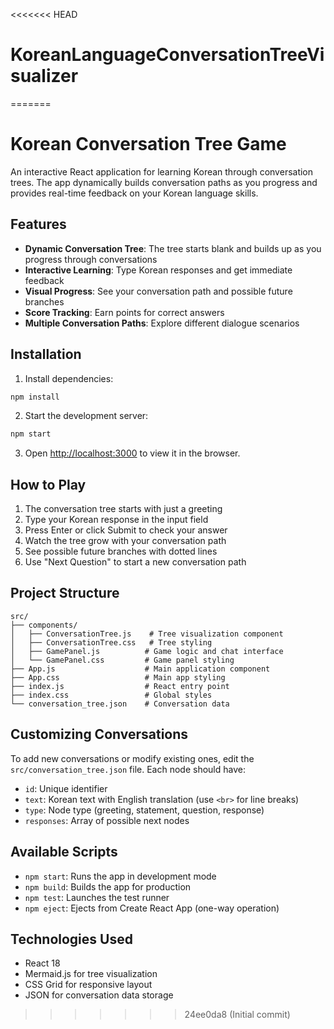 <<<<<<< HEAD
# KoreanLanguageConversationTreeVisualizer
=======
# Korean Conversation Tree Game

An interactive React application for learning Korean through conversation trees. The app dynamically builds conversation paths as you progress and provides real-time feedback on your Korean language skills.

## Features

- **Dynamic Conversation Tree**: The tree starts blank and builds up as you progress through conversations
- **Interactive Learning**: Type Korean responses and get immediate feedback
- **Visual Progress**: See your conversation path and possible future branches
- **Score Tracking**: Earn points for correct answers
- **Multiple Conversation Paths**: Explore different dialogue scenarios

## Installation

1. Install dependencies:
```bash
npm install
```

2. Start the development server:
```bash
npm start
```

3. Open [http://localhost:3000](http://localhost:3000) to view it in the browser.

## How to Play

1. The conversation tree starts with just a greeting
2. Type your Korean response in the input field
3. Press Enter or click Submit to check your answer
4. Watch the tree grow with your conversation path
5. See possible future branches with dotted lines
6. Use "Next Question" to start a new conversation path

## Project Structure

```
src/
├── components/
│   ├── ConversationTree.js    # Tree visualization component
│   ├── ConversationTree.css   # Tree styling
│   ├── GamePanel.js          # Game logic and chat interface
│   └── GamePanel.css         # Game panel styling
├── App.js                    # Main application component
├── App.css                   # Main app styling
├── index.js                  # React entry point
├── index.css                 # Global styles
└── conversation_tree.json    # Conversation data
```

## Customizing Conversations

To add new conversations or modify existing ones, edit the `src/conversation_tree.json` file. Each node should have:

- `id`: Unique identifier
- `text`: Korean text with English translation (use `<br>` for line breaks)
- `type`: Node type (greeting, statement, question, response)
- `responses`: Array of possible next nodes

## Available Scripts

- `npm start`: Runs the app in development mode
- `npm build`: Builds the app for production
- `npm test`: Launches the test runner
- `npm eject`: Ejects from Create React App (one-way operation)

## Technologies Used

- React 18
- Mermaid.js for tree visualization
- CSS Grid for responsive layout
- JSON for conversation data storage 
>>>>>>> 24ee0da8 (Initial commit)
